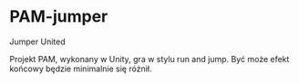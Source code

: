 # PAM-jumper

Jumper United

Projekt PAM, wykonany w Unity, gra w stylu run and jump. Być może efekt końcowy będzie minimalnie się różnił.
